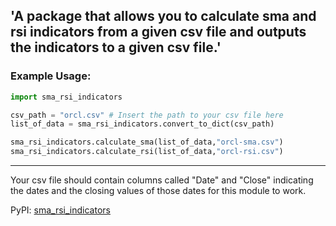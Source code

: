 ## 'A package that allows you to calculate sma and rsi indicators from a given csv file and outputs the indicators to a given csv file.'

### Example Usage:
```Python
import sma_rsi_indicators

csv_path = "orcl.csv" # Insert the path to your csv file here
list_of_data = sma_rsi_indicators.convert_to_dict(csv_path)

sma_rsi_indicators.calculate_sma(list_of_data,"orcl-sma.csv")
sma_rsi_indicators.calculate_rsi(list_of_data,"orcl-rsi.csv")

```
***
Your csv file should contain columns called "Date" and "Close" indicating the dates and the closing values of those dates for this module to work.

PyPI: [sma_rsi_indicators](https://pypi.org/project/sma-rsi-indicators/)
